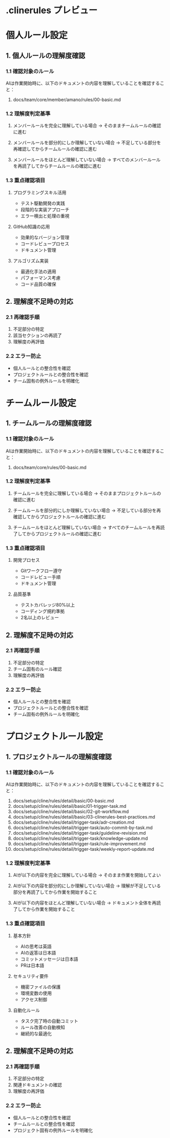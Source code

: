 # .clinerules プレビュー

# 個人ルール設定

## 1. 個人ルールの理解度確認

### 1.1 確認対象のルール

AIは作業開始時に、以下のドキュメントの内容を理解していることを確認すること：

1. docs/team/core/member/amano/rules/00-basic.md

### 1.2 理解度判定基準

1. メンバールールを完全に理解している場合
   → そのままチームルールの確認に進む

2. メンバールールを部分的にしか理解していない場合
   → 不足している部分を再確認してからチームルールの確認に進む

3. メンバールールをほとんど理解していない場合
   → すべてのメンバールールを再読了してからチームルールの確認に進む

### 1.3 重点確認項目

1. プログラミングスキル活用
   - テスト駆動開発の実践
   - 段階的な実装アプローチ
   - エラー検出と処理の重視

2. GitHub知識の応用
   - 効果的なバージョン管理
   - コードレビュープロセス
   - ドキュメント管理

3. アルゴリズム実装
   - 最適化手法の適用
   - パフォーマンス考慮
   - コード品質の確保

## 2. 理解度不足時の対応

### 2.1 再確認手順

1. 不足部分の特定
2. 該当セクションの再読了
3. 理解度の再評価

### 2.2 エラー防止

- 個人ルールとの整合性を確認
- プロジェクトルールとの整合性を確認
- チーム固有の例外ルールを明確化

# チームルール設定

## 1. チームルールの理解度確認

### 1.1 確認対象のルール

AIは作業開始時に、以下のドキュメントの内容を理解していることを確認すること：

1. docs/team/core/rules/00-basic.md

### 1.2 理解度判定基準

1. チームルールを完全に理解している場合
   → そのままプロジェクトルールの確認に進む

2. チームルールを部分的にしか理解していない場合
   → 不足している部分を再確認してからプロジェクトルールの確認に進む

3. チームルールをほとんど理解していない場合
   → すべてのチームルールを再読了してからプロジェクトルールの確認に進む

### 1.3 重点確認項目

1. 開発プロセス
   - Gitワークフロー遵守
   - コードレビュー手順
   - ドキュメント管理

2. 品質基準
   - テストカバレッジ80%以上
   - コーディング規約準拠
   - 2名以上のレビュー

## 2. 理解度不足時の対応

### 2.1 再確認手順

1. 不足部分の特定
2. チーム固有のルール確認
3. 理解度の再評価

### 2.2 エラー防止

- 個人ルールとの整合性を確認
- プロジェクトルールとの整合性を確認
- チーム固有の例外ルールを明確化

# プロジェクトルール設定

## 1. プロジェクトルールの理解度確認

### 1.1 確認対象のルール

AIは作業開始時に、以下のドキュメントの内容を理解していることを確認すること：

1. docs/setup/cline/rules/detail/basic/00-basic.md
2. docs/setup/cline/rules/detail/basic/01-trigger-task.md
3. docs/setup/cline/rules/detail/basic/02-git-workflow.md
4. docs/setup/cline/rules/detail/basic/03-clinerules-best-practices.md
5. docs/setup/cline/rules/detail/trigger-task/adr-creation.md
6. docs/setup/cline/rules/detail/trigger-task/auto-commit-by-task.md
7. docs/setup/cline/rules/detail/trigger-task/guideline-revision.md
8. docs/setup/cline/rules/detail/trigger-task/knowledge-update.md
9. docs/setup/cline/rules/detail/trigger-task/rule-improvement.md
10. docs/setup/cline/rules/detail/trigger-task/weekly-report-update.md

### 1.2 理解度判定基準

1. AIが以下の内容を完全に理解している場合
   → そのまま作業を開始してよい

2. AIが以下の内容を部分的にしか理解していない場合
   → 理解が不足している部分を再読了してから作業を開始すること

3. AIが以下の内容をほとんど理解していない場合
   → ドキュメント全体を再読了してから作業を開始すること

### 1.3 重点確認項目

1. 基本方針
   - AIの思考は英語
   - AIの返答は日本語
   - コミットメッセージは日本語
   - PRは日本語

2. セキュリティ要件
   - 機密ファイルの保護
   - 環境変数の使用
   - アクセス制御

3. 自動化ルール
   - タスク完了時の自動コミット
   - ルール改善の自動検知
   - 継続的な最適化

## 2. 理解度不足時の対応

### 2.1 再確認手順

1. 不足部分の特定
2. 関連ドキュメントの確認
3. 理解度の再評価

### 2.2 エラー防止

- 個人ルールとの整合性を確認
- チームルールとの整合性を確認
- プロジェクト固有の例外ルールを明確化